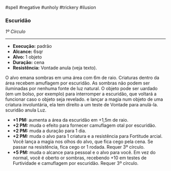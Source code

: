 #spell #negative #unholy #trickery #ilusion
### Escuridão
*1º Círculo*
___
- **Execução:** padrão
- **Alcance:** 6sqr
- **Alvo:** 1 objeto
- **Duração:** cena
- **Resistência:** Vontade anula (veja texto).

O alvo emana sombras em uma área com 6m de raio. Criaturas dentro da área recebem  amuflagem por escuridão. As sombras não podem ser iluminadas por nenhuma fonte de luz natural. O objeto pode ser  uardado (em um bolso, por exemplo) para interromper a escuridão, que voltará a funcionar caso o objeto seja revelado.  e lançar a magia num objeto de uma criatura involuntária, ela tem direito a um teste de Vontade para anulá-la.  scuridão anula Luz.

- **+1 PM:** aumenta a área da escuridão em +1,5m de raio.
- **+2 PM:** muda o efeito para fornecer camuflagem  otal por escuridão.
- **+2 PM:** muda a duração para 1 dia.
- **+2 PM:** muda o alvo para 1 criatura e a resistência para Fortitude  arcial. Você lança a magia nos olhos do alvo, que fica cego pela cena. Se passar na resistência, fica cego  or 1 rodada. Requer 3º círculo.
- **+5 PM:** muda o alcance para pessoal e o alvo para você. Em vez do normal, você  é oberto  or sombras, recebendo +10 em testes de Furtividade e camuflagem por escuridão. Requer 3º círculo. 
